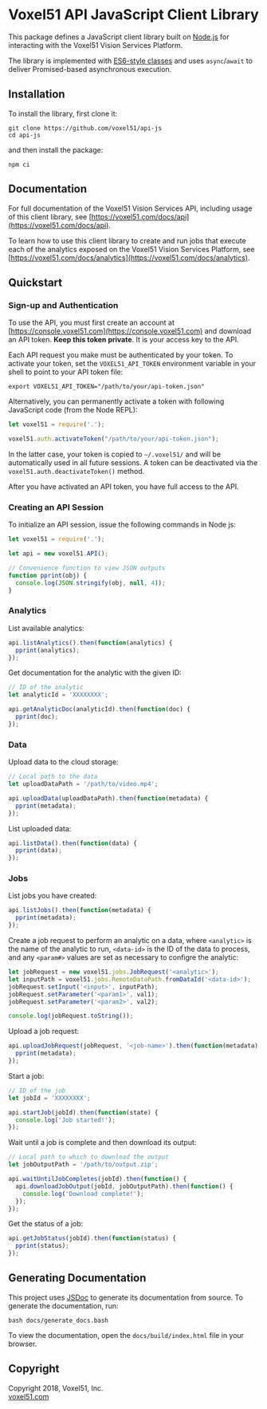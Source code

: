 # Voxel51 API JavaScript Client Library

This package defines a JavaScript client library built on
[Node.js](https://nodejs.org/en) for interacting with the Voxel51 Vision
Services Platform.

The library is implemented with
[ES6-style classes](http://es6-features.org/#ClassDefinition) and uses
`async`/`await` to deliver Promised-based asynchronous execution.


## Installation

To install the library, first clone it:

```shell
git clone https://github.com/voxel51/api-js
cd api-js
```

and then install the package:

```shell
npm ci
```


## Documentation

For full documentation of the Voxel51 Vision Services API, including usage of
this client library, see
[https://voxel51.com/docs/api](https://voxel51.com/docs/api).

To learn how to use this client library to create and run jobs that execute
each of the analytics exposed on the Voxel51 Vision Services Platform, see
[https://voxel51.com/docs/analytics](https://voxel51.com/docs/analytics).


## Quickstart

### Sign-up and Authentication

To use the API, you must first create an account at
[https://console.voxel51.com](https://console.voxel51.com) and download an API
token. **Keep this token private**. It is your access key to the API.

Each API request you make must be authenticated by your token. To activate your
token, set the `VOXEL51_API_TOKEN` environment variable in your shell to point
to your API token file:

```shell
export VOXEL51_API_TOKEN="/path/to/your/api-token.json"
```

Alternatively, you can permanently activate a token with following JavaScript
code (from the Node REPL):

```js
let voxel51 = require('.');

voxel51.auth.activateToken("/path/to/your/api-token.json");
```

In the latter case, your token is copied to `~/.voxel51/` and will be
automatically used in all future sessions. A token can be deactivated via the
`voxel51.auth.deactivateToken()` method.

After you have activated an API token, you have full access to the API.

### Creating an API Session

To initialize an API session, issue the following commands in Node js:

```js
let voxel51 = require('.');

let api = new voxel51.API();

// Convenience function to view JSON outputs
function pprint(obj) {
  console.log(JSON.stringify(obj, null, 4));
}
```

### Analytics

List available analytics:

```js
api.listAnalytics().then(function(analytics) {
  pprint(analytics);
});
```

Get documentation for the analytic with the given ID:

```js
// ID of the analytic
let analyticId = 'XXXXXXXX';

api.getAnalyticDoc(analyticId).then(function(doc) {
  pprint(doc);
});
```

### Data

Upload data to the cloud storage:

```js
// Local path to the data
let uploadDataPath = '/path/to/video.mp4';

api.uploadData(uploadDataPath).then(function(metadata) {
  pprint(metadata);
});
```

List uploaded data:

```js
api.listData().then(function(data) {
  pprint(data);
});
```

### Jobs

List jobs you have created:

```js
api.listJobs().then(function(metadata) {
  pprint(metadata);
});
```

Create a job request to perform an analytic on a data, where `<analytic>` is
the name of the analytic to run, `<data-id>` is the ID of the data to process,
and any `<param#>` values are set as necessary to configre the analytic:

```js
let jobRequest = new voxel51.jobs.JobRequest('<analytic>');
let inputPath = voxel51.jobs.RemoteDataPath.fromDataId('<data-id>');
jobRequest.setInput('<input>', inputPath);
jobRequest.setParameter('<param1>', val1);
jobRequest.setParameter('<param2>', val2);

console.log(jobRequest.toString());
```

Upload a job request:

```js
api.uploadJobRequest(jobRequest, '<job-name>').then(function(metadata) {
  pprint(metadata);
});
```

Start a job:

```js
// ID of the job
let jobId = 'XXXXXXXX';

api.startJob(jobId).then(function(state) {
  console.log('Job started!');
});
```

Wait until a job is complete and then download its output:

```js
// Local path to which to download the output
let jobOutputPath = '/path/to/output.zip';

api.waitUntilJobCompletes(jobId).then(function() {
  api.downloadJobOutput(jobId, jobOutputPath).then(function() {
    console.log('Download complete!');
  });
});
```

Get the status of a job:

```js
api.getJobStatus(jobId).then(function(status) {
  pprint(status);
});
```


## Generating Documentation

This project uses [JSDoc](https://github.com/jsdoc3/jsdoc) to generate its
documentation from source. To generate the documentation, run:

```shell
bash docs/generate_docs.bash
```

To view the documentation, open the `docs/build/index.html` file in your
browser.


## Copyright

Copyright 2018, Voxel51, Inc.<br>
[voxel51.com](https://voxel51.com)
